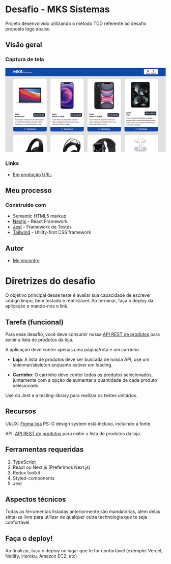 # Desafio - MKS Sistemas

Projeto desenvolvido utilizando o método TDD referente ao desafio proposto logo abaixo

## Visão geral

### Captura de tela

![](./screenshot.png)

### Links

- [Em produção URL:](https://desafio-mks.ercdev.com.br/)

## Meu processo

### Construído com

- Semantic HTML5 markup
- [Nextjs](https://nextjs.org/) - React Framework
- [Jest](https://jestjs.io/) - Framework de Testes
- [Tailwind](https://tailwindcss.com/) - Utility-first CSS framework

## Autor

- [Me encontre](https://ercdev.com.br/)

# Diretrizes do desafio

O objetivo principal desse teste é avaliar sua capacidade de escrever código limpo, bem testado e reutilizável. Ao terminar, faça o deploy da aplicação e mande-nos o link.

## Tarefa (funcional)

Para esse desafio, você deve consumir nossa [API REST de produtos](https://mks-challenge-api-frontend.herokuapp.com/api-docs/) para exibir a lista de produtos da loja.

A aplicação deve conter apenas uma página/rota e um carrinho.

- <b>Loja</b>: A lista de produtos deve ser buscada de nossa API, use um shimmer/skeleton enquanto estiver em loading.

- <b>Carrinho</b>: O carrinho deve conter todos os produtos selecionados, juntamente com a opção de aumentar a quantidade de cada produto selecionado.

Use do Jest e a testing-library para realizar os testes unitários.

## Recursos

UI/UX: [Figma loja](https://www.figma.com/file/Z4z8osDbK1ET7cjNzFRMrK/MKS-Front-end-challenge?node-id=0%3A1) PS: O design system está incluso, incluindo a fonte.

API: [API REST de produtos](https://mks-challenge-api-frontend.herokuapp.com/api-docs/) para exibir a lista de produtos da loja.

## Ferramentas requeridas

1. TypeScript
2. React ou Next.js (Preferimos Next.js)
3. Redux toolkit
4. Styled-components
5. Jest

## Aspectos técnicos

Todas as ferramentas listadas anteriormente são mandatórias, além delas sinta-se livre para utilizar de qualquer outra technologia que te seja confortável.

## Faça o deploy!

Ao finalizar, faça o deploy no lugar que te for confortável (exemplo: Vercel, Netlify, Heroku, Amazon EC2, etc)
